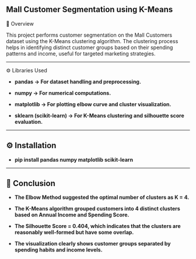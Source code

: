 ## Mall Customer Segmentation using K-Means

📌 Overview

This project performs customer segmentation on the Mall Customers dataset using the K-Means clustering algorithm. The clustering process helps in identifying distinct customer groups based on their spending patterns and income, useful for targeted marketing strategies.

----------------------------------

⚙️ Libraries Used

- **pandas → For dataset handling and preprocessing.**

- **numpy → For numerical computations.**

- **matplotlib → For plotting elbow curve and cluster visualization.**

- **sklearn (scikit-learn) → For K-Means clustering and silhouette score evaluation.**

------------------------

## ⚙️ Installation

- **pip install pandas numpy matplotlib scikit-learn**

-------------------------

## 📌 Conclusion  

- **The Elbow Method suggested the optimal number of clusters as K = 4.**

- **The K-Means algorithm grouped customers into 4 distinct clusters based on Annual Income and Spending Score.**

- **The Silhouette Score = 0.404, which indicates that the clusters are reasonably well-formed but have some overlap.**

- **The visualization clearly shows customer groups separated by spending habits and income levels.**
